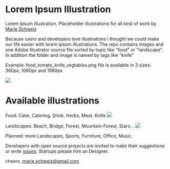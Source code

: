 Lorem Ipsum Illustration
====

Lorem Ipsum Illustration. Placeholder illustrations for all kind of work by <a href="http://marie-schweiz.de">Marie Schweiz</a>

Because users and developers love illustrations i thought we could make our life easier with lorem ipsum illustrations. The repo contains images and one Adobe Illustrator source file sorted by topic like "food" or "landscape". In addition the folder and image is named by tags like "knife"

Example: food_tomato_knife_vegtables.png file is available in 3 sizes:
360px, 1080px and 1980px

<img src="https://dl.dropboxusercontent.com/u/1283627/readme%2C-info.png">

Available illustrations
==

Food: Cake, Catering, Drink, Herbs, Meat, Knife
<img src="https://dl.dropboxusercontent.com/u/1283627/readme-food-row.png">

Landscapes: Beach, Bridge, Forest, Mountain-Forest, Stars...
<img src="https://dl.dropboxusercontent.com/u/1283627/readme-landscape-row.png">

Planned: more Landscapes, Sports, Furniture, Office, Music.

Developers with open source projects are invited to make their suggestions or write <a href="https://github.com/MarieSchweiz/lorum-ipsum-illustration/issues">issues</a>. Startups please hire an Designer.

cheers,
marie.schweiz@gmail.com
